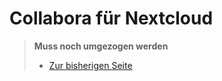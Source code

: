 # Collabora für Nextcloud

> **Muss noch umgezogen werden**
> - [Zur bisherigen Seite](https://old.schulnetzkonzept.de/collabora/)
